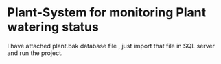 # Plant-System for monitoring Plant watering status

I have attached plant.bak database file , just import that file in SQL server and run the project.
